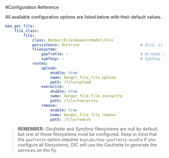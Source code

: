 #Configuration Reference

All available configuration options are listed below with their default values.
```yml
ben_gor_file:
    file_class:
        file:
            class: BenGor\File\Domain\Model\File
            persistence: doctrine                           # Also, it can be "sql"
            filesystem:
                gaufrette: ~                                # Already configured Gaufrette filesystem
                symfony: ~                                  # Symfony filesystem path, e.g: %kernel.root_dir%/../web/file
            routes:
                upload:
                    enable: true
                    name: bengor_file_file_upload
                    path: /file/upload
                overwrite:
                    enable: true
                    name: bengor_file_file_overwrite
                    path: /file/overwrite
                remove:
                    enable: true
                    name: bengor_file_file_remove
                    path: /file/remove
```

> **REMEMBER:** *Gaufrette* and *Symfony* filesystems are null by default, but one of these filesystems must
> be configured. Keep in mind that the `gaufrette` option requires `knplabs/knp-gaufrette-bundle`
> If you configure all filesystems, DIC will use the Gaufrette to generate the services on the fly.
